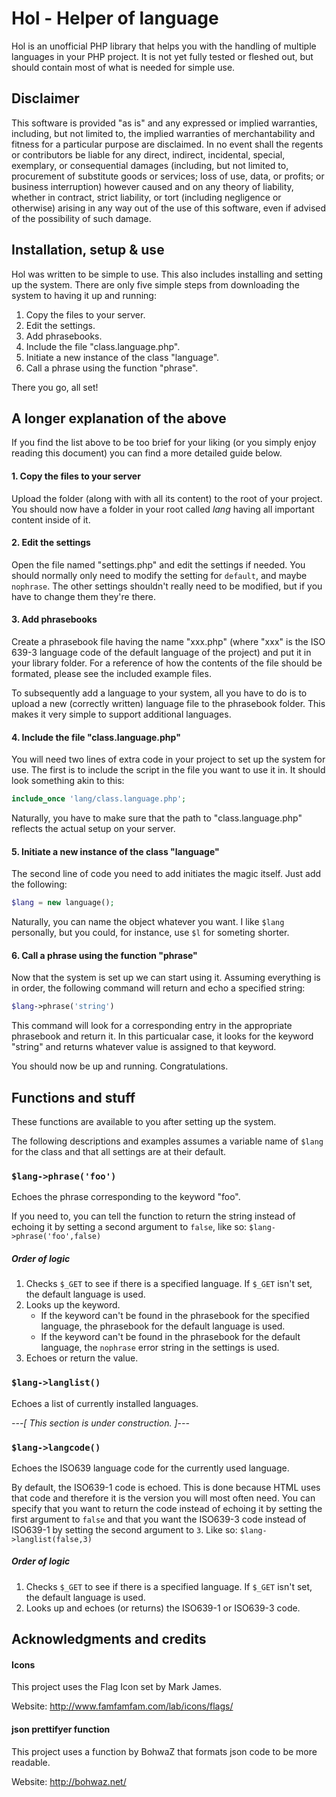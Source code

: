 Hol - Helper of language
========================

Hol is an unofficial PHP library that helps you with the handling of multiple languages in your PHP project. It is not yet fully tested or fleshed out, but should contain most of what is needed for simple use.


Disclaimer
----------

This software is provided "as is" and any expressed or implied warranties, including, but not limited to, the implied warranties of merchantability and fitness for a particular purpose are disclaimed. In no event shall the regents or contributors be liable for any direct, indirect, incidental, special, exemplary, or consequential damages (including, but not limited to, procurement of substitute goods or services; loss of use, data, or profits; or business interruption) however caused and on any theory of liability, whether in contract, strict liability, or tort (including negligence or otherwise) arising in any way out of the use of this software, even if advised of the possibility of such damage.


Installation, setup & use
-------------------------

Hol was written to be simple to use. This also includes installing and setting up the system. There are only five simple steps from downloading the system to having it up and running:

1. Copy the files to your server.
2. Edit the settings.
3. Add phrasebooks.
4. Include the file "class.language.php".
5. Initiate a new instance of the class "language".
6. Call a phrase using the function "phrase".

There you go, all set!


A longer explanation of the above
---------------------------------

If you find the list above to be too brief for your liking (or you simply enjoy reading this document) you can find a more detailed guide below.

#### 1. Copy the files to your server
Upload the folder (along with with all its content) to the root of your project. You should now have a folder in your root called *lang* having all important content inside of it.

#### 2. Edit the settings
Open the file named "settings.php" and edit the settings if needed. You should normally only need to modify the setting for `default`, and maybe `nophrase`. The other settings shouldn't really need to be modified, but if you have to change them they're there.

#### 3. Add phrasebooks
Create a phrasebook file having the name "xxx.php" (where "xxx" is the ISO 639-3 language code of the default language of the project) and put it in your library folder. For a reference of how the contents of the file should be formated, please see the included example files.

To subsequently add a language to your system, all you have to do is to upload a new (correctly written) language file to the phrasebook folder. This makes it very simple to support additional languages.

#### 4. Include the file "class.language.php"
You will need two lines of extra code in your project to set up the system for use. The first is to include the script in the file you want to use it in. It should look something akin to this:

```php
include_once 'lang/class.language.php';
```

Naturally, you have to make sure that the path to "class.language.php" reflects the actual setup on your server.

#### 5. Initiate a new instance of the class "language"
The second line of code you need to add initiates the magic itself. Just add the following:

```php
$lang = new language();
```

Naturally, you can name the object whatever you want. I like `$lang` personally, but you could, for instance, use `$l` for someting shorter.

#### 6. Call a phrase using the function "phrase"
Now that the system is set up we can start using it. Assuming everything is in order, the following command will return and echo a specified string:

```php
$lang->phrase('string')
```

This command will look for a corresponding entry in the appropriate phrasebook and return it. In this particualar case, it looks for the keyword "string" and returns whatever value is assigned to that keyword.

You should now be up and running. Congratulations.


Functions and stuff
-------------------

These functions are available to you after setting up the system.

The following descriptions and examples assumes a variable name of `$lang` for the class and that all settings are at their default.

### `$lang->phrase('foo')`
Echoes the phrase corresponding to the keyword "foo".

If you need to, you can tell the function to return the string instead of echoing it by setting a second argument to `false`, like so: `$lang->phrase('foo',false)`

##### Order of logic
1. Checks `$_GET` to see if there is a specified language. If `$_GET` isn't set, the default language is used.
2. Looks up the keyword.
	* If the keyword can't be found in the phrasebook for the specified language, the phrasebook for the default language is used.
	* If the keyword can't be found in the phrasebook for the default language, the `nophrase` error string in the settings is used.
3. Echoes or return the value.

### `$lang->langlist()`
Echoes a list of currently installed languages.

*---[ This section is under construction. ]---*

### `$lang->langcode()`
Echoes the ISO639 language code for the currently used language.

By default, the ISO639-1 code is echoed. This is done because HTML uses that code and therefore it is the version you will most often need. You can specify that you want to return the code instead of echoing it by setting the first argument to `false` and that you want the ISO639-3 code instead of ISO639-1 by setting the second argument to `3`. Like so: `$lang->langlist(false,3)`

##### Order of logic
1. Checks `$_GET` to see if there is a specified language. If `$_GET` isn't set, the default language is used.
2. Looks up and echoes (or returns) the ISO639-1 or ISO639-3 code.


Acknowledgments and credits
---------------------------

#### Icons

This project uses the Flag Icon set by Mark James.

Website: http://www.famfamfam.com/lab/icons/flags/

#### json prettifyer function

This project uses a function by BohwaZ that formats json code to be more readable.

Website: http://bohwaz.net/
